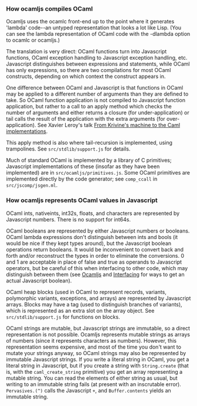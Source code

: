 ### How ocamljs compiles OCaml ###

Ocamljs uses the ocamlc front-end up to the point where it
generates 'lambda' code--an untyped representation that looks a lot
like Lisp. (You can see the lambda representation of OCaml code with
the -dlambda option to ocamlc or ocamljs.)

The translation is very direct: OCaml functions turn into
Javascript functions, OCaml exception handling to Javascript exception
handling, etc. Javascript distinguishes between expressions and
statements, while OCaml has only expressions, so there are two
compilations for most OCaml constructs, depending on which context the
construct appears in.

One difference between OCaml and Javascript is that functions in
OCaml may be applied to a different number of arguments than they are
defined to take. So OCaml function application is not compiled to
Javascript function application, but rather to a call to an apply
method which checks the number of arguments and either returns a
closure (for under-application) or tail calls the result of the
application with the extra arguments (for over-application). See
Xavier Leroy's talk
[From Krivine's machine to the Caml implementations](http://pauillac.inria.fr/~xleroy/talks/zam-kazam05.pdf).

This apply method is also where tail-recursion is implemented,
using trampolines. See `src/stdlib/support.js` for details.

Much of standard OCaml is implemented by a library of C primitives;
Javascript implementations of these (insofar as they have been
implemented) are in `src/ocamljs/primitives.js`. Some OCaml
primitives are implemented directly by the code generator; see
`comp_ccall` in `src/jscomp/jsgen.ml`.

### How ocamljs represents OCaml values in Javascript ###

OCaml ints, nativeints, int32s, floats, and characters are
represented by Javascript numbers. There is no support for int64s.

OCaml booleans are represented by either Javascript numbers or
booleans. OCaml lambda expressions don't distinguish between ints and
bools (it would be nice if they kept types around), but the Javascript
boolean operations return booleans. It would be inconvenient to
convert back and forth and/or reconstruct the types in order to
eliminate the conversions. 0 and 1 are acceptable in place of false
and true as operands to Javascript operators, but be careful of this
when interfacing to other code, which may distinguish between them
(see [Ocamljs](Ocamljs.md) and [Interfacing](Interfacing.md) for ways to get an actual Javascript
boolean).

OCaml heap blocks (used in OCaml to represent records, variants,
polymorphic variants, exceptions, and arrays) are represented by
Javascript arrays. Blocks may have a tag (used to distinguish branches
of variants), which is represented as an extra slot on the array
object. See `src/stdlib/support.js` for functions on blocks.

OCaml strings are mutable, but Javascript strings are immutable, so a
direct representation is not possible. Ocamljs represents mutable
strings as arrays of numbers (since it represents characters as
numbers). However, this representation seems expensive, and most of
the time you don't want to mutate your strings anyway, so OCaml
strings may also be represented by immutable Javascript strings. If
you write a literal string in OCaml, you get a literal string in
Javascript, but if you create a string with `String.create` (that is,
with the `caml_create_string` primitive) you get an array representing
a mutable string. You can read the elements of either string as usual,
but writing to an immutable string fails (at present with an
inscrutable error). `Pervasives.(^)` calls the Javascript `+`, and
`Buffer.contents` yields an immutable string.